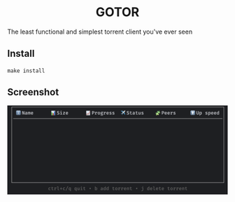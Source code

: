 <center><h1>GOTOR</h1> </center>

The least functional and simplest torrent client you've ever seen

## Install 

```shell
make install
```

## Screenshot
<img src="./image.png">